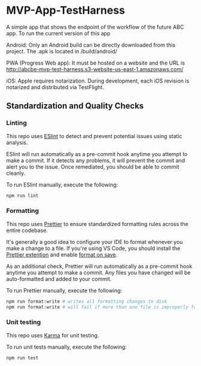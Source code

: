 # MVP-App-TestHarness

A simple app that shows the endpoint of the workflow of the future ABC app.
To run the current version of this app

Android: Only an Android build can be directly downloaded from this project. The .apk is located in /build/android/

PWA (Progress Web app): It must be hosted on a website and the URL is http://abcbe-mvp-test-harness.s3-website-us-east-1.amazonaws.com/

iOS: Apple requires notarization. During development, each iOS revision is notarized and distributed via TestFlight.

## Standardization and Quality Checks

### Linting

This repo uses [ESlint](https://eslint.org/) to detect and prevent potential issues using static analysis.

ESlint will run automatically as a pre-commit hook anytime you attempt to make a commit. If it detects any problems, it will prevent the commit and alert you to the issue. Once remediated, you should be able to commit cleanly.

To run ESlint manually, execute the following:

```bash
npm run lint
```

### Formatting

This repo uses [Prettier](https://prettier.io/) to ensure standardized formatting rules across the entire codebase.

It's generally a good idea to configure your IDE to format whenever you make a change to a file. If you're using VS Code, you should install the [Prettier extention](https://marketplace.visualstudio.com/items?itemName=esbenp.prettier-vscode) and enable [format on save](https://code.visualstudio.com/updates/v1_6#_format-on-save).

As an additional check, Prettier will run automatically as a pre-commit hook anytime you attempt to make a commit. Any files you have changed will be auto-formatted and added to your commit.

To run Prettier manually, execute the following:

```bash
npm run format:write # writes all formatting changes to disk
npm run format:write # will fail if more than one file is improperly formatted
```

### Unit testing

This repo uses [Karma](https://angular.io/guide/testing) for unit testing.

To run unit tests manually, execute the following:

```bash
npm run test
```
